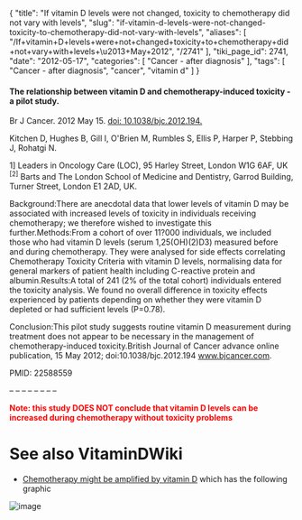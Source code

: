 {
    "title": "If vitamin D levels were not changed, toxicity to chemotherapy did not vary with levels",
    "slug": "if-vitamin-d-levels-were-not-changed-toxicity-to-chemotherapy-did-not-vary-with-levels",
    "aliases": [
        "/If+vitamin+D+levels+were+not+changed+toxicity+to+chemotherapy+did+not+vary+with+levels+\u2013+May+2012",
        "/2741"
    ],
    "tiki_page_id": 2741,
    "date": "2012-05-17",
    "categories": [
        "Cancer - after diagnosis"
    ],
    "tags": [
        "Cancer - after diagnosis",
        "cancer",
        "vitamin d"
    ]
}


#### The relationship between vitamin D and chemotherapy-induced toxicity - a pilot study.

Br J Cancer. 2012 May 15. [doi: 10.1038/bjc.2012.194.](https://doi.org/10.1038/bjc.2012.194.) 

Kitchen D, Hughes B, Gill I, O'Brien M, Rumbles S, Ellis P, Harper P, Stebbing J, Rohatgi N.

1] Leaders in Oncology Care (LOC), 95 Harley Street, London W1G 6AF, UK <sup>[2]</sup> Barts and The London School of Medicine and Dentistry, Garrod Building, Turner Street, London E1 2AD, UK.

Background:There are anecdotal data that lower levels of vitamin D may be associated with increased levels of toxicity in individuals receiving chemotherapy; we therefore wished to investigate this further.Methods:From a cohort of over 11?000 individuals, we included those who had vitamin D levels (serum 1,25(OH)(2)D3) measured before and during chemotherapy. They were analysed for side effects correlating Chemotherapy Toxicity Criteria with vitamin D levels, normalising data for general markers of patient health including C-reactive protein and albumin.Results:A total of 241 (2% of the total cohort) individuals entered the toxicity analysis. We found no overall difference in toxicity effects experienced by patients depending on whether they were vitamin D depleted or had sufficient levels (P=0.78).

Conclusion:This pilot study suggests routine vitamin D measurement during treatment does not appear to be necessary in the management of chemotherapy-induced toxicity.British Journal of Cancer advance online publication, 15 May 2012; doi:10.1038/bjc.2012.194 www.bjcancer.com.

PMID: 22588559

– – – – – – – – 

 **<span style="color:#F00;">Note: this study DOES NOT conclude that vitamin D levels can be increased during chemotherapy without toxicity problems</span>** 

# See also VitaminDWiki

* [Chemotherapy might be amplified by vitamin D](/tags/chemotherapy-might-be-amplified-by-vitamin-d.html) which has the following graphic

<img src="/attachments/d3.mock.jpg" alt="image">